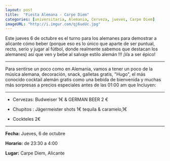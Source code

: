 ```yaml
---
layout: post
title:  "Fiesta Alemana - Carpe Diem"
categories: [universitaria, Alemania, Cerveza, jueves, Carpe Diem]
imageURL: "http://i.imgur.com/qj6ueUc.jpg"
---
```


Este jueves 6 de octubre es el turno para los alemanes para demostrar a alicante cómo beber (porque eso es lo único que aparte de ser puntual, recto, serio y  jugar al fútbol, donde realmente sabemos que destacan los alemanes) así que ven y bebe al salvaje estilo alemán !!!
¡Va a ser épico!

********************************************************

Para sentirse un poco como en Alemania, vamos a tener un poco de la música alemana, decoración, snack, galletas gratis, "Hugo", el más conocido cocktail alemán gratis como una bebida de bienvenida y muchas más sorpresas a precios especiales antes de las 01:00 am que Incluyen:

********************************************************

* Cervezas: Budweiser 1€ & GERMAN BEER 2 €

* Chupitos : Jägermeister shots 1€ tequila & caramelo,1€

* Cockteles 2€

********************************************************

**Fecha:** Jueves, 6 de octubre

**Horario:** de 23:30 a 4:00

**Lugar:** Carpe Diem, Alicante
